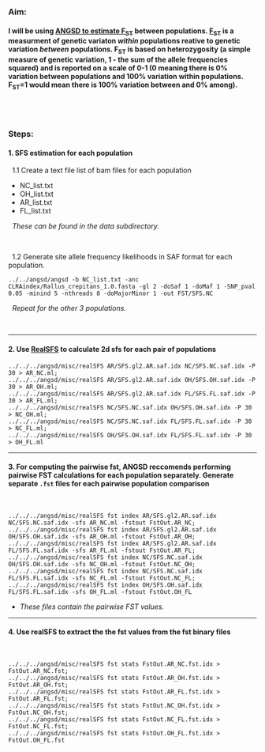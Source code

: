 
### Aim: 
#### I will be using [ANGSD to estimate F<sub>ST</sub>](http://www.popgen.dk/angsd/index.php/Fst) between populations. [F<sub>ST</sub>](https://www.nature.com/articles/nrg2611) is a measurment of genetic variaton *within* populations reative to genetic variation *between* populations.  F<sub>ST</sub> is based on heterozygosity (a simple measure of genetic variation, 1 - the sum of the allele frequencies squared) and is reported on a scale of 0-1 (0 meaning there is 0% variation between populations and 100% variation within populations.  F<sub>ST</sub>=1  would mean there is 100% variation between and 0% among).
&nbsp;
---
### Steps:  
#### 1. SFS estimation for each population
&nbsp; 1.1 Create a text file list of bam files for each population
- NC_list.txt
- OH_list.txt
- AR_list.txt
- FL_list.txt  

&nbsp; *These can be found in the data subdirectory.*
      
&nbsp;

&nbsp; 1.2 Generate site allele frequency likelihoods in SAF format for each population.
```
../../angsd/angsd -b NC_list.txt -anc CLRAindex/Rallus_crepitans_1.0.fasta -gl 2 -doSaf 1 -doMaf 1 -SNP_pval 0.05 -minind 5 -nthreads 8 -doMajorMinor 1 -out FST/SFS.NC

```

&nbsp; *Repeat for the other 3 populations.*

&nbsp;

---

#### 2. Use [RealSFS](http://www.popgen.dk/angsd/index.php/RealSFS) to calculate 2d sfs for each pair of populations
```
../../../angsd/misc/realSFS AR/SFS.gl2.AR.saf.idx NC/SFS.NC.saf.idx -P 30 > AR_NC.ml;
../../../angsd/misc/realSFS AR/SFS.gl2.AR.saf.idx OH/SFS.OH.saf.idx -P 30 > AR_OH.ml; 
../../../angsd/misc/realSFS AR/SFS.gl2.AR.saf.idx FL/SFS.FL.saf.idx -P 30 > AR_FL.ml; 
../../../angsd/misc/realSFS NC/SFS.NC.saf.idx OH/SFS.OH.saf.idx -P 30 > NC_OH.ml; 
../../../angsd/misc/realSFS NC/SFS.NC.saf.idx FL/SFS.FL.saf.idx -P 30 > NC_FL.ml; 
../../../angsd/misc/realSFS OH/SFS.OH.saf.idx FL/SFS.FL.saf.idx -P 30 > OH_FL.ml

```

---
#### 3.  For computing the pairwise fst, ANGSD reccomends performing pairwise FST calculations for each population separately. Generate separate `.fst` files for each pairwise population comparison
&nbsp; 
```
../../../angsd/misc/realSFS fst index AR/SFS.gl2.AR.saf.idx NC/SFS.NC.saf.idx -sfs AR_NC.ml -fstout FstOut.AR_NC;
../../../angsd/misc/realSFS fst index AR/SFS.gl2.AR.saf.idx OH/SFS.OH.saf.idx -sfs AR_OH.ml -fstout FstOut.AR_OH;
../../../angsd/misc/realSFS fst index AR/SFS.gl2.AR.saf.idx FL/SFS.FL.saf.idx -sfs AR_FL.ml -fstout FstOut.AR_FL;
../../../angsd/misc/realSFS fst index NC/SFS.NC.saf.idx OH/SFS.OH.saf.idx -sfs NC_OH.ml -fstout FstOut.NC_OH;
../../../angsd/misc/realSFS fst index NC/SFS.NC.saf.idx FL/SFS.FL.saf.idx -sfs NC_FL.ml -fstout FstOut.NC_FL;
../../../angsd/misc/realSFS fst index OH/SFS.OH.saf.idx FL/SFS.FL.saf.idx -sfs OH_FL.ml -fstout FstOut.OH_FL

```
- *These files contain the pairwise FST values.*

---
#### 4. Use realSFS to extract the the fst values from the fst binary files
&nbsp;
```
../../../angsd/misc/realSFS fst stats FstOut.AR_NC.fst.idx > FstOut.AR_NC.fst;
../../../angsd/misc/realSFS fst stats FstOut.AR_OH.fst.idx > FstOut.AR_OH.fst;
../../../angsd/misc/realSFS fst stats FstOut.AR_FL.fst.idx > FstOut.AR_FL.fst;
../../../angsd/misc/realSFS fst stats FstOut.NC_OH.fst.idx > FstOut.NC_OH.fst;
../../../angsd/misc/realSFS fst stats FstOut.NC_FL.fst.idx > FstOut.NC_FL.fst;
../../../angsd/misc/realSFS fst stats FstOut.OH_FL.fst.idx > FstOut.OH_FL.fst

```


